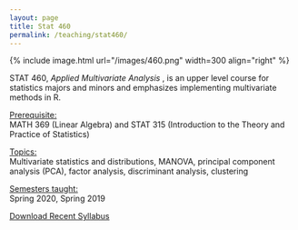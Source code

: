 ```yaml
---
layout: page
title: Stat 460
permalink: /teaching/stat460/
---
```



{% include image.html url="/images/460.png" width=300 align="right" %} 

STAT 460, <i>Applied Multivariate Analysis </i>, is an upper level course for statistics majors and minors and emphasizes implementing multivariate methods in R.

<u>Prerequisite:</u><br>
MATH 369 (Linear Algebra) and STAT 315 (Introduction to the Theory and Practice of Statistics)

<u>Topics:</u> <br>
Multivariate statistics and distributions, MANOVA, principal component analysis (PCA), factor analysis, discriminant analysis, clustering

<u>Semesters taught:</u><br>
Spring 2020, Spring 2019

[Download Recent Syllabus](/teaching/460-syllabus.pdf)
